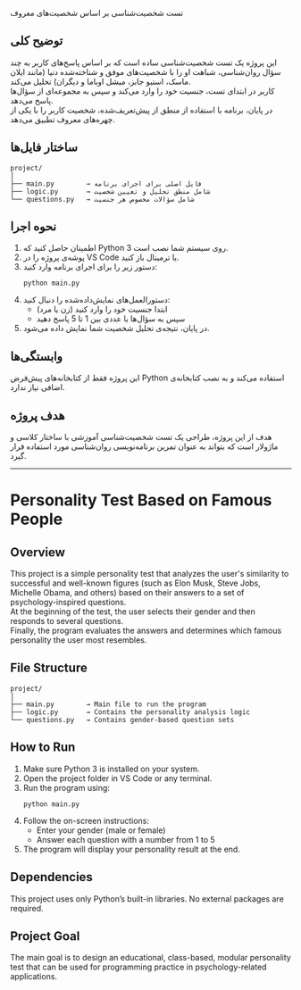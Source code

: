  تست شخصیت‌شناسی بر اساس شخصیت‌های معروف

## توضیح کلی
این پروژه یک تست شخصیت‌شناسی ساده است که بر اساس پاسخ‌های کاربر به چند سؤال روان‌شناسی، شباهت او را با شخصیت‌های موفق و شناخته‌شده دنیا (مانند ایلان ماسک، استیو جابز، میشل اوباما و دیگران) تحلیل می‌کند.  
کاربر در ابتدای تست، جنسیت خود را وارد می‌کند و سپس به مجموعه‌ای از سؤال‌ها پاسخ می‌دهد.  
در پایان، برنامه با استفاده از منطق از پیش‌تعریف‌شده، شخصیت کاربر را با یکی از چهره‌های معروف تطبیق می‌دهد.

## ساختار فایل‌ها
```
project/
│
├── main.py        → فایل اصلی برای اجرای برنامه
├── logic.py       → شامل منطق تحلیل و تعیین شخصیت
└── questions.py   → شامل سؤالات مخصوص هر جنسیت
```

## نحوه اجرا
1. اطمینان حاصل کنید که Python 3 روی سیستم شما نصب است.  
2. پوشه‌ی پروژه را در VS Code یا ترمینال باز کنید.  
3. دستور زیر را برای اجرای برنامه وارد کنید:
   ```
   python main.py
   ```
4. دستورالعمل‌های نمایش‌داده‌شده را دنبال کنید:
   - ابتدا جنسیت خود را وارد کنید (زن یا مرد)
   - سپس به سؤال‌ها با عددی بین 1 تا 5 پاسخ دهید
5. در پایان، نتیجه‌ی تحلیل شخصیت شما نمایش داده می‌شود.

## وابستگی‌ها
این پروژه فقط از کتابخانه‌های پیش‌فرض Python استفاده می‌کند و به نصب کتابخانه‌ی اضافی نیاز ندارد.

## هدف پروژه
هدف از این پروژه، طراحی یک تست شخصیت‌شناسی آموزشی با ساختار کلاسی و ماژولار است که بتواند به عنوان تمرین برنامه‌نویسی روان‌شناسی مورد استفاده قرار گیرد.

---

# Personality Test Based on Famous People

## Overview
This project is a simple personality test that analyzes the user's similarity to successful and well-known figures (such as Elon Musk, Steve Jobs, Michelle Obama, and others) based on their answers to a set of psychology-inspired questions.  
At the beginning of the test, the user selects their gender and then responds to several questions.  
Finally, the program evaluates the answers and determines which famous personality the user most resembles.

## File Structure
```
project/
│
├── main.py        → Main file to run the program
├── logic.py       → Contains the personality analysis logic
└── questions.py   → Contains gender-based question sets
```

## How to Run
1. Make sure Python 3 is installed on your system.  
2. Open the project folder in VS Code or any terminal.  
3. Run the program using:
   ```
   python main.py
   ```
4. Follow the on-screen instructions:
   - Enter your gender (male or female)
   - Answer each question with a number from 1 to 5
5. The program will display your personality result at the end.

## Dependencies
This project uses only Python’s built-in libraries. No external packages are required.

## Project Goal
The main goal is to design an educational, class-based, modular personality test that can be used for programming practice in psychology-related applications.